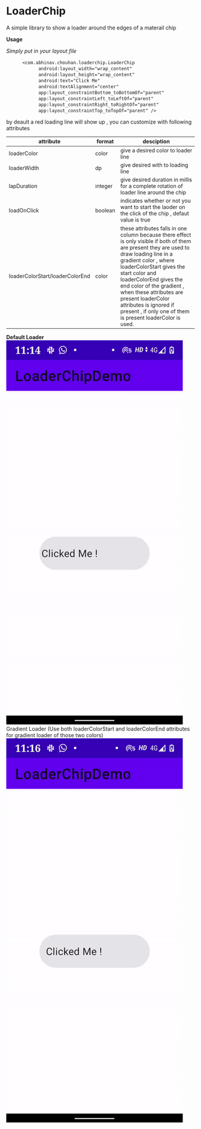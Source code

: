 # LoaderChip

A simple library to show a loader around the edges of a materail chip 

<b> Usage </b>

<i> Simply put in your layout file </i>
 
                  
          <com.abhinav.chouhan.loaderchip.LoaderChip
                android:layout_width="wrap_content"
                android:layout_height="wrap_content"
                android:text="Click Me"
                android:textAlignment="center"
                app:layout_constraintBottom_toBottomOf="parent"
                app:layout_constraintLeft_toLeftOf="parent"
                app:layout_constraintRight_toRightOf="parent"
                app:layout_constraintTop_toTopOf="parent" />
        
        
  by deault a red loading line will show up , you can customize with following attributes 
  
  attribute | format | desciption 
--- | --- |  --- 
loaderColor | color | give a desired color to loader line 
loaderWidth | dp | give desired with to loading line 
lapDuration | integer | give desired duration in millis for a complete rotation of loader line around the chip
loadOnClick | boolean | indicates whether or not you want to start the laoder on the click of the chip , defaut value is true
loaderColorStart/loaderColorEnd | color | these attributes falls in one column because there effect is only visible if both of them are present they are used to draw loading line in a gradient color , where loaderColorStart gives the start color and loaderColorEnd gives the end color of the gradient , when these attributes are present loaderColor attributes is ignored if present , if only one of them is present loaderColor is used.

<b>Default Loader</b>
![](https://github.com/AbhinavChauhan97/LoaderChip/blob/master/ezgif.com-gif-maker.gif)
Gradient Loader (Use both loaderColorStart and loaderColorEnd attributes for gradient loader of those two colors)
![](https://github.com/AbhinavChauhan97/LoaderChip/blob/master/ezgif.com-gif-maker%20(1).gif)

  
  
        
        
            
